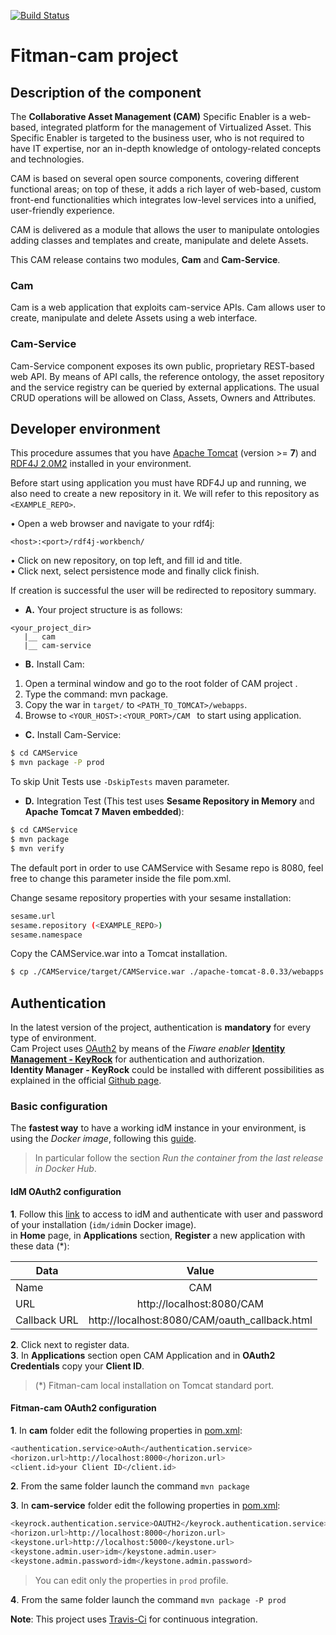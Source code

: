 [![Build Status](https://travis-ci.org/BEinCPPS/fitman-cam.svg?branch=master)](https://travis-ci.org/BEinCPPS/fitman-cam)

# Fitman-cam project

## Description of the component

The **Collaborative Asset Management (CAM)** Specific Enabler is a web-based, integrated platform for the management of Virtualized Asset. This Specific Enabler is targeted to the business user, who is not required to have IT expertise, nor an in-depth knowledge of ontology-related concepts and technologies.

CAM is based on several open source components, covering different functional areas; on top of these, it adds a rich layer of web-based, custom front-end functionalities which integrates low-level services into a unified, user-friendly experience.

CAM is delivered as a module that allows the user to manipulate ontologies adding classes and templates and create, manipulate and delete Assets.


This CAM release contains two modules, **Cam** and **Cam-Service**.
 
### Cam

Cam is a web application that exploits cam-service APIs. Cam allows user to create, manipulate and delete Assets using a web interface.

### Cam-Service

Cam-Service component exposes its own public, proprietary REST-based web API. By means of API calls, the reference ontology, the asset repository and the service registry can be queried by external applications. The usual CRUD operations will be allowed on Class, Assets, Owners and Attributes.
	
## Developer environment

This procedure assumes that you have [Apache Tomcat](https://tomcat.apache.org/download-80.cgi) (version >= **7**)
and [RDF4J 2.0M2](http://rdf4j.org/download/) installed in your environment.

Before start using application you must have RDF4J up and running, we also need to create a new repository in it. 
We will refer to this repository as ```<EXAMPLE_REPO>```.

• Open a web browser and navigate to your rdf4j:
 ```
 <host>:<port>/rdf4j-workbench/
 ```

• Click on new repository, on top left, and fill id and title.<br/>
• Click next, select persistence mode and finally click finish.<br/>

If creation is successful the user will be redirected to repository summary.


+ **A.** Your project structure is as follows: <br/>

```
<your_project_dir>
   |__ cam
   |__ cam-service
```

+ **B.** Install Cam: <br/>

1.	Open a terminal window and go to the root folder of CAM project .
2.	Type the command: mvn package.
3.	Copy the war in ```target/``` to ```<PATH_TO_TOMCAT>/webapps```.
4.	Browse to ```<YOUR_HOST>:<YOUR_PORT>/CAM ``` to start using application.

+ **C.** Install Cam-Service:<br/>
```bash
$ cd CAMService
$ mvn package -P prod
```

To skip Unit Tests use ``-DskipTests`` maven parameter.

+ **D.** Integration Test (This test uses **Sesame Repository in Memory** and **Apache Tomcat 7 Maven embedded**):

```bash
$ cd CAMService
$ mvn package
$ mvn verify 
```

The default port in order to use CAMService with Sesame repo is 8080, feel free to change this parameter inside the file pom.xml.

Change sesame repository properties with your sesame installation: 

```bash
sesame.url
sesame.repository (<EXAMPLE_REPO>)
sesame.namespace
```

Copy the CAMService.war into a Tomcat installation.

```bash
$ cp ./CAMService/target/CAMService.war ./apache-tomcat-8.0.33/webapps
```

## Authentication
In the latest version of the project, authentication is **mandatory** for every type of environment.<br/>
Cam Project uses [OAuth2](https://oauth.net/2/) by means of the *Fiware enabler* **[Identity Management - KeyRock](https://catalogue.fiware.org/enablers/identity-management-keyrock)** for authentication and authorization.<br/>
**Identity Manager - KeyRock** could be installed with different possibilities as explained in the official [Github page](https://github.com/ging/fiware-idm). <br/>

### Basic configuration
The **fastest way** to have a working idM instance in your environment, is using the *Docker image*, following this [guide](https://github.com/ging/fiware-idm/blob/master/extras/docker/README.md).
>In particular follow the section *Run the container from the last release in Docker Hub*.

#### IdM OAuth2 configuration
**1**. Follow this [link](http://localhost:8000) to access to idM and authenticate with user and password of your installation (`idm/idm`in Docker image).<br/>
in **Home** page, in **Applications** section, **Register** a new application with these data (*):

| Data        | Value                                           | 
| ------------- |:---------------------------------------------:| 
| Name		      | CAM			                | 
| URL           | http://localhost:8080/CAM                     | 
| Callback URL  | http://localhost:8080/CAM/oauth_callback.html |

**2**. Click next to register data.<br/>
**3**. In **Applications** section open CAM Application and in **OAuth2 Credentials** copy your **Client ID**.
>(*) Fitman-cam local installation on Tomcat standard port.

#### Fitman-cam OAuth2 configuration
**1**. In **cam** folder edit the following properties in [pom.xml](https://github.com/BEinCPPS/fitman-cam/blob/master/cam/pom.xml):

```bash
<authentication.service>oAuth</authentication.service>
<horizon.url>http://localhost:8000</horizon.url>
<client.id>your Client ID</client.id>
```
**2**. From the same folder launch the command `mvn package`

**3**. In **cam-service** folder edit the following properties in [pom.xml](https://github.com/BEinCPPS/fitman-cam/blob/master/cam-service/pom.xml):
 
```bash
<keyrock.authentication.service>OAUTH2</keyrock.authentication.service>
<horizon.url>http://localhost:8000</horizon.url>
<keystone.url>http://localhost:5000</keystone.url>
<keystone.admin.user>idm</keystone.admin.user>
<keystone.admin.password>idm</keystone.admin.password> 
```
>You can edit only the properties in `prod` profile.

**4**. From the same folder launch the command `mvn package -P prod`



**Note**: This project uses [Travis-Ci](https://travis-ci.org/) for continuous integration.
